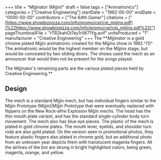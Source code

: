+++
title = "Mijjinator (Mijjin)"
draft = false
tags = ["Animatronics"]
categories = ["Creative Engineering"]
startDate = "1992-00-00"
endDate = "0000-00-00"
contributors = ["The 64th Gamer"]
citations = ["[https://www.showbizpizza.com/info/promo/cei/cei_mijjins.pdf](%22https://www.showbizpizza.com/info/promo/cei/cei_mijjins.pdf%22)"]
pageThumbnailFile = "rTR2kahGt7ey1riW71Yg.avif"
unitsProduced = "1"
manufacturer = "Creative Engineering"
+++
The ***Mijjinator* is a gold chrome plated Mijjin animatronic created for the Mijjins show in 1992.^(1)^
The animatronic would be the highest member on the Mijjins stage, but would be concealed by two sliding doors. The shows used the mech as an announcer that would then not be present for the songs played.

The Mijjinator's remaining parts are the various plated pieces held by Creative Engineering.**

## Design

The mech is a standard Mijjin mech, but has individual fingers similar to the Mijjin Prototype (Mijjin)|Mijjin Prototype that were eventually replaced with flippers on the New Rock-afire Explosion Mijjin mechs. The head has the thin mouth plate variant, and has the standard single-cylinder body turn movement. The mech also has blue eye pieces.
The plastic of the mech is plated in gold chrome plates. The mouth lever, eyelids, and shoulder turn rods are also gold plated. On the version seen in promotional photos, they feature plastic fingers also plated in chrome gold, but an additional photo from an unknown year depicts them with translucent magenta fingers.
All the airlines of the bot are strung in bright highlighted colors, being green, magenta, orange, and yellow.
